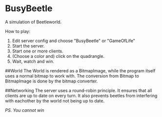 BusyBeetle
==========
A simulation of Beetleworld.

How to play:  
1. Edit server config and choose "BusyBeetle" or "GameOfLife"
2. Start the server.  
3. Start one or more clients.   
4. (Choose a color and) click on the quadrangle.  
5. Wait, watch and win. 


##World
The World is rendered as a BitmapImage, while the program itself uses a normal bitmap to work with. The conversion from Bitmap to BitmapImage is done by the bitmap converter.

##Networking
The server uses a round-robin principle. It ensures that all clients are up to date on every turn. It also prevents beetles from interfering with eachother by the world not being up to date.








*PS. You cannot win*
